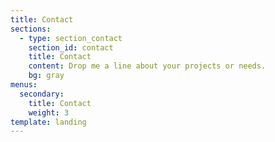 ```yaml
---
title: Contact
sections:
  - type: section_contact
    section_id: contact
    title: Contact
    content: Drop me a line about your projects or needs.
    bg: gray
menus:
  secondary:
    title: Contact
    weight: 3
template: landing
---
```

